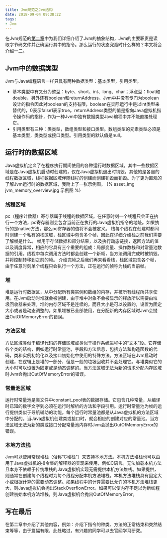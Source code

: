 ```yaml
---
title: Jvm规范之Jvm结构
date: 2018-09-04 09:38:22
tags:
- Jvm
---
```

在Jvm规范的[第二章](https://docs.oracle.com/javase/specs/jvms/se8/html/jvms-2.html)中为我们详细介绍了Jvm的抽象结构，Jvm的主要职责是读取字节码文件并正确运行其中的指令。那么运行的状态究竟时什么样的？本文将会介绍一二。
<!-- more -->
## Jvm中的数据类型

Jvm与Java编程语言一样只具有两种数据类型：基本类型，引用类型。

- 基本类型中有又分为整型：byte、short、int、long、char；浮点型：float和double，另外还有boolean和returnAddress。Jvm中并没有专门为boolean设计的指令因此对boolean的支持有限，boolean在实际运行中是以int类型来替代的，0表示false1表示true。returnAddress类型的值是指向Java虚拟机指令操作码的指针，作为一种Jvm中独有数据类型Java编程中并不能直接处理它。
- 引用类型有三种：类类型，数组类型和接口类型。数组类型的元素类型必须是基本类型，类类型或接口类型。引用类型的默认值是null。

## 运行时的数据区域

Java虚拟机定义了在程序执行期间使用的各种运行时数据区域，其中一些数据区域是在Java虚拟机启动时创建的，仅在Java虚拟机退出时销毁，其他的是各自的线程数据区域，线程数据区域伴随线程的创建而创建销毁而销毁。为了更为直观的了解Jvm运行时的数据区域，我附上了一张示例图。
{% asset_img jvm_memory_overview.jpg 示例图 %}

### 线程区域

pc（程序计数器）寄存器属于线程的数据区域。在任意时刻一个线程只会正在执行一个方法，pc寄存器则会包含当前正在执行的Java虚拟机指令的地址。如果执行的是native方法，那么pc寄存器的值将不会被定义。
栈每个线程在创建时都同时创建一个私有的栈区域，栈区域中包含多个帧，因此在详细介绍栈之前我们需要了解帧是什么。
帧用于存储数据和部分结果，以及执行动态链接，返回方法的值以及调度异常，相应的它具有三个重要的组成：局部变量、操作数栈和对常量池数据的引用。线程中每次调用方法时都会创建一个新帧，当方法调用完成时被销毁。并将控制转移到之前的帧。
介绍完帧之后我们再来看看栈，栈区域包含各个帧，由于任意时刻单个线程只会执行一个方法，正在运行的帧称为栈的当前帧。

### 堆

堆是运行时数据区，从中分配所有类实例和数组的内存，并被所有线程所共享使用。在Jvm启动时堆就会被创建，由于堆中对象不会被显示的释放所以需要由垃圾回收器来处理。堆的内存区域不是连续的，而且大小是可以设置的，设置为固定大小或者是动态调整的。如果堆被已全部使用，在分配新的内存区域时Jvm会抛出OutOfMemoryError的错误。

### 方法区域

方法区域类似于编译代码的存储区域或类似于操作系统进程中的“文本”段。它存储各个类的结构，例如运行时常量池，字段和方法信息，包括方法和构造函数的代码，类和实例初始化以及接口初始化中使用的特殊方法。方法区域在Jvm启动时创建，在逻辑上是堆的一部分，但是一般的垃圾回收并不会处理它。与堆类似它的大小时可以设置为固定或是动态调整的。当方法区域无法为新的请求分配内存区域时Jvm会抛出OutOfMemoryError的错误。

### 常量池区域

运行时常量池是类文件中constant_pool表的数据存储。它包含几种常量，从编译时已知的数字文字到必须在运行时解析的方法和字段引用。运行时常量池为帧的运行提供类似于导航辅助的功能。每个运行时常量池都是从Java虚拟机的方法区域中分配的。当Java虚拟机创建类或接口时，就会相应的创建对应的常量池。当方法区域无法为新的类或接口分配常量池内存时Jvm会抛出OutOfMemoryError的错误。

### 本地方法栈

Jvm可以使用常规堆栈（俗称“C堆栈”）来支持本地方法。本机方法堆栈也可以由用于Java虚拟机的指令集的解释器的实现来使用，例如C语言。无法加载本机方法且本身不依赖于传统堆栈的Java虚拟机实现无需提供本机方法堆栈。如果提供，则通常在创建每个线程时为每个线程分配本机方法堆栈。本机方法堆栈具有固定大小或根据计算的需要动态调整。如果线程中的计算需要比允许的本机方法堆栈更大，则Java虚拟机会抛出StackOverflowError。如果可以使内存不足以为新线程创建初始本机方法堆栈，则Java虚拟机会抛出OutOfMemoryError。

## 写在最后

在第二章中介绍了其他内容，例如：介绍下指令的种类、方法的正常结束和突然结束等等，由于篇幅有限，此处略过，有兴趣的同学可以去官网学习研究。
